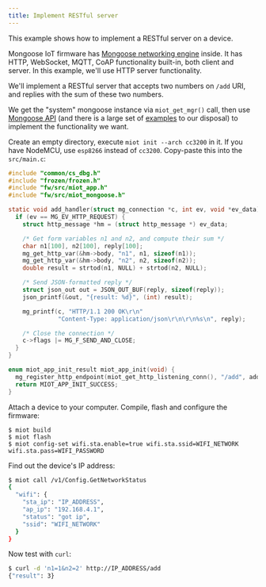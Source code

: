 ```yaml
---
title: Implement RESTful server
---
```


This example shows how to implement a RESTful server on a device.

Mongoose IoT firmware has
[Mongoose networking engine](https://github.com/cesanta/mongoose) inside.
It has HTTP, WebSocket, MQTT, CoAP functionality built-in, both client
and server. In this example, we'll use HTTP server functionality.

We'll implement a RESTful server that accepts two numbers on `/add` URI,
and replies with the sum of these two numbers.

We get the "system" mongoose instance via `miot_get_mgr()` call, then use
[Mongoose API](https://docs.cesanta.com/mongoose/master/) (and there is a
large set of
[examples](https://github.com/cesanta/mongoose/tree/master/examples)
to our disposal) to implement the functionality we want.

Create an empty directory, execute `miot init --arch cc3200` in it.
If you have NodeMCU, use `esp8266` instead of `cc3200`.
Copy-paste this into the `src/main.c`:

```c
#include "common/cs_dbg.h"
#include "frozen/frozen.h"
#include "fw/src/miot_app.h"
#include "fw/src/miot_mongoose.h"

static void add_handler(struct mg_connection *c, int ev, void *ev_data) {
  if (ev == MG_EV_HTTP_REQUEST) {
    struct http_message *hm = (struct http_message *) ev_data;

    /* Get form variables n1 and n2, and compute their sum */
    char n1[100], n2[100], reply[100];
    mg_get_http_var(&hm->body, "n1", n1, sizeof(n1));
    mg_get_http_var(&hm->body, "n2", n2, sizeof(n2));
    double result = strtod(n1, NULL) + strtod(n2, NULL);

    /* Send JSON-formatted reply */
    struct json_out out = JSON_OUT_BUF(reply, sizeof(reply));
    json_printf(&out, "{result: %d}", (int) result);

    mg_printf(c, "HTTP/1.1 200 OK\r\n"
              "Content-Type: application/json\r\n\r\n%s\n", reply);

    /* Close the connection */
    c->flags |= MG_F_SEND_AND_CLOSE;
  }
}

enum miot_app_init_result miot_app_init(void) {
  mg_register_http_endpoint(miot_get_http_listening_conn(), "/add", add_handler);
  return MIOT_APP_INIT_SUCCESS;
}
```

Attach a device to your computer. Compile, flash and configure the firmware:

```
$ miot build
$ miot flash
$ miot config-set wifi.sta.enable=true wifi.sta.ssid=WIFI_NETWORK wifi.sta.pass=WIFI_PASSWORD
```

Find out the device's IP address:

```sh
$ miot call /v1/Config.GetNetworkStatus
{
  "wifi": {
    "sta_ip": "IP_ADDRESS",
    "ap_ip": "192.168.4.1",
    "status": "got ip",
    "ssid": "WIFI_NETWORK"
  }
}
```

Now test with `curl`:

```sh
$ curl -d 'n1=1&n2=2' http://IP_ADDRESS/add
{"result": 3}
```
